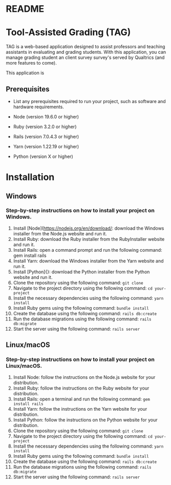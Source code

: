 # README

# Tool-Assisted Grading (TAG)
TAG is a web-based application designed to assist professors and teaching assistants in evaluating and grading students. With this application, you can manage grading student an client survey survey's served by Qualtrics (and more features to come).

This application is 

## Prerequisites
* List any prerequisites required to run your project, such as software and hardware requirements.

* Node (version 19.6.0 or higher)
* Ruby (version 3.2.0 or higher)
* Rails (version 7.0.4.3 or higher)
* Yarn (version 1.22.19 or higher)
* Python (version X or higher)

# Installation
## Windows
### Step-by-step instructions on how to install your project on Windows.

1. Install [Node](https://nodejs.org/en/download/: download the Windows installer from the Node.js website and run it.
2. Install Ruby: download the Ruby installer from the RubyInstaller website and run it.
3. Install Rails: open a command prompt and run the following command: gem install rails
4. Install Yarn: download the Windows installer from the Yarn website and run it.
5. Install [Python]{}: download the Python installer from the Python website and run it.
6. Clone the repository using the following command: ```git clone``` 
7. Navigate to the project directory using the following command: ```cd your-project```
8. Install the necessary dependencies using the following command: ```yarn install```
9. Install Ruby gems using the following command: ```bundle install```
10. Create the database using the following command: ```rails db:create```
11. Run the database migrations using the following command: ```rails db:migrate```
12. Start the server using the following command: ```rails server```

## Linux/macOS
### Step-by-step instructions on how to install your project on Linux/macOS.

1. Install Node: follow the instructions on the Node.js website for your distribution.
2. Install Ruby: follow the instructions on the Ruby website for your distribution.
3. Install Rails: open a terminal and run the following command: ```gem install rails```
4. Install Yarn: follow the instructions on the Yarn website for your distribution.
5. Install Python: follow the instructions on the Python website for your distribution.
6. Clone the repository using the following command: ```git clone```
7. Navigate to the project directory using the following command: ```cd your-project```
8. Install the necessary dependencies using the following command: ```yarn install```
9. Install Ruby gems using the following command: ```bundle install```
10. Create the database using the following command: ```rails db:create```
11. Run the database migrations using the following command: ```rails db:migrate```
12. Start the server using the following command: ```rails server```

